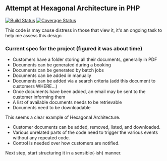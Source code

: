 ## Attempt at Hexagonal Architecture in PHP

[![Build Status](https://travis-ci.org/ChrisArmitage/hexagonal-php.svg)](https://travis-ci.org/ChrisArmitage/hexagonal-php) [![Coverage Status](https://img.shields.io/coveralls/ChrisArmitage/hexagonal-php.svg)](https://coveralls.io/r/ChrisArmitage/hexagonal-php)

This code is may cause distress in those that view it, it's an ongoing task to help me assess this design

### Current spec for the project (figured it was about time)

- Customers have a folder storing all their documents, generally in PDF
- Documents can be generated during a booking
- Documents can be generated by batch jobs
- Documents can be added in manually
- Documents can be added via a search criteria (add this document to customers WHERE...)
- Once documents have been added, an email may be sent to the customer informing them
- A list of available documents needs to be retrievable
- Documents need to be downloadable

This seems a clear example of Hexagonal Architecture.
- Customer documents can be added, removed, listed, and downloaded.
- Various unrelated parts of the code need to trigger the various events without any repeated code.
- Control is needed over how customers are notified.

Next step, start structuring it in a sensible(-ish) manner.